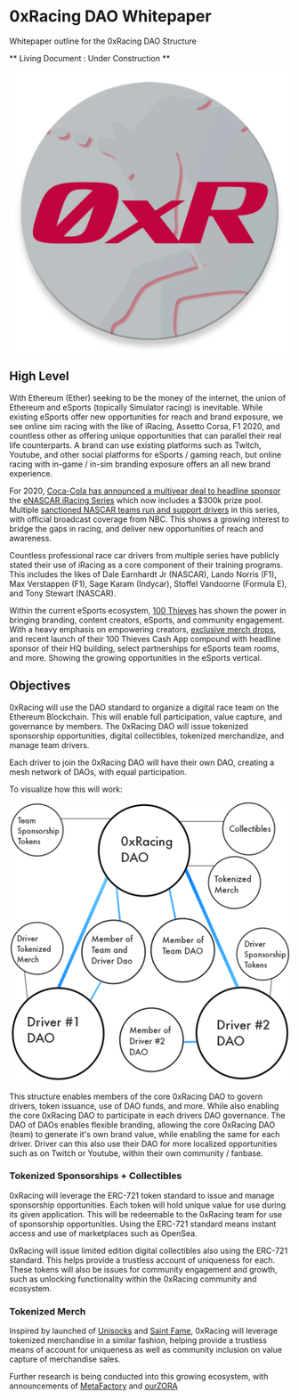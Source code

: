 # 0xRacing DAO Whitepaper
Whitepaper outline for the 0xRacing DAO Structure 

** Living Document : Under Construction **

![0xRacing Logo](https://github.com/0xRacing/Branding/blob/master/ic_oxr.png?raw=true)

## High Level
With Ethereum (Ether) seeking to be the money of the internet, the union of Ethereum and eSports (topically Simulator racing) is inevitable. While existing eSports offer new opportunities for reach and brand exposure, we see online sim racing with the like of iRacing, Assetto Corsa, F1 2020, and countless other as offering unique opportunities that can parallel their real life counterparts. A brand can use existing platforms such as Twitch, Youtube, and other social platforms for eSports / gaming reach, but online racing with in-game / in-sim branding exposure offers an all new brand experience. 

For 2020, [Coca-Cola has announced a multiyear deal to headline sponsor](https://www.nascar.com/news-media/2020/02/05/enascar-iracing-competition-refreshed-by-coca-cola-beginning-in-2020/) the [eNASCAR iRacing Series](https://www.iracing.com/enascar-coca-cola-iracing-series/) which now includes a $300k prize pool. Multiple [sanctioned NASCAR teams run and support drivers](https://www.nascar.com/news-media/2019/12/19/2020-enascar-iracing-world-championship-series-teams-drivers/) in this series, with official broadcast coverage from NBC. This shows a growing interest to bridge the gaps in racing, and deliver new opportunities of reach and awareness. 

Countless professional race car drivers from multiple series have publicly stated their use of iRacing as a core component of their training programs. This includes the likes of Dale Earnhardt Jr (NASCAR), Lando Norris (F1), Max Verstappen (F1), Sage Karam (Indycar), Stoffel Vandoorne (Formula E), and Tony Stewart (NASCAR).

Within the current eSports ecosystem, [100 Thieves](https://100thieves.com/) has shown the power in bringing branding, content creators, eSports, and community engagement. With a heavy emphasis on empowering creators, [exclusive merch drops](https://100thieves.com/blogs/lookbooks/numbers-collection), and recent launch of their 100 Thieves Cash App compound with headline sponsor of their HQ building, select partnerships for eSports team rooms, and more. Showing the growing opportunities in the eSports vertical.


## Objectives
0xRacing will use the DAO standard to organize a digital race team on the Ethereum Blockchain. This will enable full participation, value capture, and governance by members. The 0xRacing DAO will issue tokenized sponsorship opportunities, digital collectibles, tokenized merchandize, and manage team drivers. 

Each driver to join the 0xRacing DAO will have their own DAO, creating a mesh network of DAOs, with equal participation. 

To visualize how this will work:

![0xRacing DAO](https://github.com/0xRacing/Branding/blob/master/0xracing_dao.png?raw=true)

This structure enables members of the core 0xRacing DAO to govern drivers, token issuance, use of DAO funds, and more. While also enabling the core 0xRacing DAO to participate in each drivers DAO governance. The DAO of DAOs enables flexible branding, allowing the core 0xRacing DAO (team) to generate it's own brand value, while enabling the same for each driver. Driver can this also use their DAO for more localized opportunities such as on Twitch or Youtube, within their own community / fanbase.


### Tokenized Sponsorships + Collectibles
0xRacing will leverage the ERC-721 token standard to issue and manage sponsorship opportunities. Each token will hold unique value for use during its given application. This will be redeemable to the 0xRacing team for use of sponsorship opportunities. Using the ERC-721 standard means instant access and use of marketplaces such as OpenSea.

0xRacing will issue limited edition digital collectibles also using the ERC-721 standard. This helps provide a trustless account of uniqueness for each. These tokens will also be issues for community engagement and growth, such as unlocking functionality within the 0xRacing community and ecosystem.

### Tokenized Merch
Inspired by launched of [Unisocks](https://unisocks.exchange/) and [Saint Fame](https://www.saintfame.com/), 0xRacing will leverage tokenized merchandise in a similar fashion, helping provide a trustless means of account for uniqueness as well as community inclusion on value capture of merchandise sales.

Further research is being conducted into this growing ecosystem, with announcements of [MetaFactory](https://metafactory.ai/) and [ourZORA](https://www.ourzora.com/)
